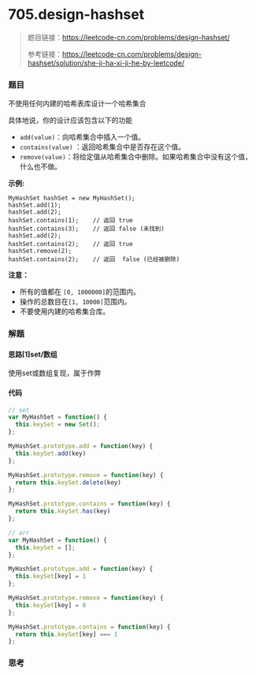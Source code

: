 # 705.design-hashset

> 题目链接：https://leetcode-cn.com/problems/design-hashset/
>
> 参考链接：https://leetcode-cn.com/problems/design-hashset/solution/she-ji-ha-xi-ji-he-by-leetcode/

### 题目

不使用任何内建的哈希表库设计一个哈希集合

具体地说，你的设计应该包含以下的功能

- `add(value)`：向哈希集合中插入一个值。
- `contains(value)` ：返回哈希集合中是否存在这个值。
- `remove(value)`：将给定值从哈希集合中删除。如果哈希集合中没有这个值，什么也不做。

**示例:**

```
MyHashSet hashSet = new MyHashSet();
hashSet.add(1);         
hashSet.add(2);         
hashSet.contains(1);    // 返回 true
hashSet.contains(3);    // 返回 false (未找到)
hashSet.add(2);          
hashSet.contains(2);    // 返回 true
hashSet.remove(2);          
hashSet.contains(2);    // 返回  false (已经被删除)
```

**注意：**

- 所有的值都在 `[0, 1000000]`的范围内。
- 操作的总数目在`[1, 10000]`范围内。
- 不要使用内建的哈希集合库。



### 解题

#### 思路[1]set/数组

使用set或数组复现，属于作弊

#### 代码

```javascript
// set
var MyHashSet = function() {
  this.keySet = new Set();
};

MyHashSet.prototype.add = function(key) {
  this.keySet.add(key)
};

MyHashSet.prototype.remove = function(key) {
  return this.keySet.delete(key)
};

MyHashSet.prototype.contains = function(key) {
  return this.keySet.has(key)
};

// arr
var MyHashSet = function() {
  this.keySet = [];
};

MyHashSet.prototype.add = function(key) {
  this.keySet[key] = 1
};

MyHashSet.prototype.remove = function(key) {
  this.keySet[key] = 0
};

MyHashSet.prototype.contains = function(key) {
  return this.keySet[key] === 1
};

```



### 思考

